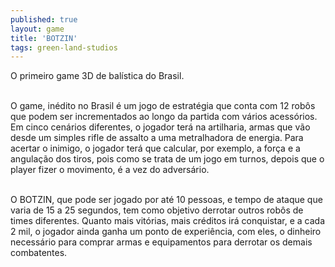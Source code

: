```yaml
---
published: true
layout: game
title: 'BOTZIN'
tags: green-land-studios
---
```

O primeiro game 3D de bal&iacute;stica do Brasil.<br /><br />




O game, in&eacute;dito no Brasil &eacute; um jogo de estrat&eacute;gia que conta com 12 rob&ocirc;s que podem ser incrementados ao longo da partida com v&aacute;rios acess&oacute;rios. Em cinco cen&aacute;rios diferentes, o jogador ter&aacute; na artilharia, armas que v&atilde;o desde um simples rifle de assalto a uma metralhadora de energia. Para acertar o inimigo, o jogador ter&aacute; que calcular, por exemplo, a for&ccedil;a e a angula&ccedil;&atilde;o dos tiros, pois como se trata de um jogo em turnos, depois que o player fizer o movimento, &eacute; a vez do advers&aacute;rio. <br /><br />




O BOTZIN, que pode ser jogado por at&eacute; 10 pessoas, e tempo de ataque que varia de 15 a 25 segundos, tem como objetivo derrotar outros rob&ocirc;s de times diferentes. Quanto mais vit&oacute;rias, mais cr&eacute;ditos ir&aacute; conquistar, e a cada 2 mil, o jogador ainda ganha um ponto de experi&ecirc;ncia, com eles, o dinheiro necess&aacute;rio para comprar armas e equipamentos para derrotar os demais combatentes.





